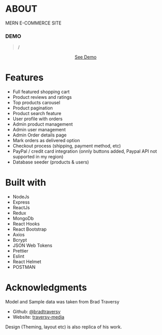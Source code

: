 # ABOUT

MERN E-COMMERCE SITE
<br>

### DEMO

> /

<div style="text-align:center">

<a href='https://mehdirazabukhari.github.io/eshop'>See Demo</a>

</div>

# Features

- Full featured shopping cart
- Product reviews and ratings
- Top products carousel
- Product pagination
- Product search feature
- User profile with orders
- Admin product management
- Admin user management
- Admin Order details page
- Mark orders as delivered option
- Checkout process (shipping, payment method, etc)
- PayPal / credit card integration (onnly buttons added, Paypal API not supported in my region)
- Database seeder (products & users)

# Built with

- NodeJs
- Express
- ReactJs
- Redux
- MongoDb
- React Hooks
- React Bootstrap
- Axios
- Bcrypt
- JSON Web Tokens
- Prettier
- Eslint
- React Helmet
- POSTMAN

# Acknowledgments

Model and Sample data was taken from Brad Traversy

- Github: [@bradtraversy](https://github.com/bradtraversy)
- Website: [traversy-media](http://traversymedia.com/)

Design (Theming, layout etc) is also replica of his work.

